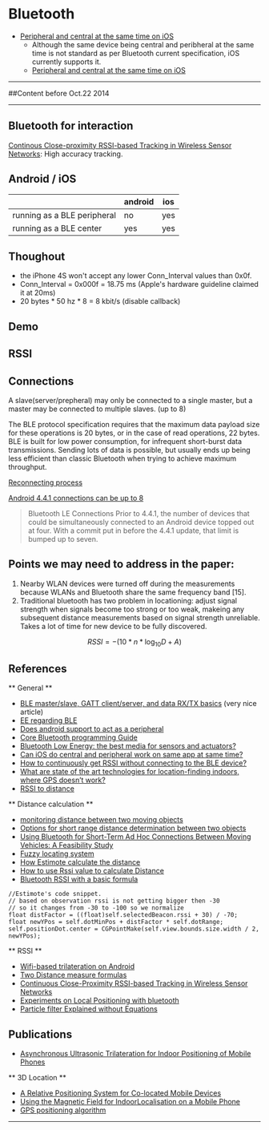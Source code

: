 Bluetooth 
==============

- [Peripheral and central at the same time on iOS](http://stackoverflow.com/questions/17732321/peripheral-and-central-at-the-same-time-on-ios)
	- Although the same device being central and peribheral at the same time is not standard as per Bluetooth current specification, iOS currently supports it.
	- [Peripheral and central at the same time on iOS](http://stackoverflow.com/questions/17732321/peripheral-and-central-at-the-same-time-on-ios)










---

##Content before Oct.22 2014

----



Bluetooth for interaction
------------
[Continous Close-proximity RSSI-based Tracking in Wireless Sensor Networks](http://www.cs.huji.ac.il/~dolev/pubs/tracking.pdf): High accuracy tracking.



Android / iOS
-----------

|                                   |    android | ios    |
|-----------------------------------|------------|--------|
| running as a BLE peripheral       |    no      |   yes  |
| running as a BLE center           |    yes     |   yes  |


Thoughout 
-----------
- the iPhone 4S won't accept any lower Conn_Interval values than 0x0f. 
- Conn_Interval = 0x000f = 18.75 ms (Apple's hardware guideline claimed it at 20ms)
- 20 bytes * 50 hz * 8 = 8 kbit/s (disable callback)

Demo
-----------
[](https://www.youtube.com/watch?v=dMWEl6GBGqk)


RSSI
-----------



Connections
-----------
A slave(server/prepheral) may only be connected to a single master, but a master may be connected to multiple slaves. (up to 8)

The BLE protocol specification requires that the maximum data payload size for these operations is 20 bytes, or in the case of read operations, 22 bytes. BLE is built for low power consumption, for infrequent short-burst data transmissions. Sending lots of data is possible, but usually ends up being less efficient than classic Bluetooth when trying to achieve maximum throughput.

[Reconnecting process](https://developer.apple.com/library/ios/documentation/NetworkingInternetWeb/Conceptual/CoreBluetooth_concepts/Art/ReconnectingToAPeripheral_2x.png)

[Android 4.4.1 connections can be up to 8](http://www.androidpolice.com/2013/12/13/whats-really-new-in-android-4-4-2/)
>Bluetooth LE Connections
Prior to 4.4.1, the number of devices that could be simultaneously connected to an Android device topped out at four. With a commit put in before the 4.4.1 update, that limit is bumped up to seven.

Points we may need to address in the paper:
------------

1. Nearby WLAN devices were turned off during the measurements because WLANs and Bluetooth share the same frequency band [15].
2. Traditional bluetooth has two problem in locationing: adjust signal strength when signals become too strong or too weak, makeing any subsequent distance measurements based on signal strength unreliable. Takes a lot of time for new device to be fully discovered.



$$    RSSI = -(10 * n* \log_{10} D + A)$$

References
-----------
** General **

- [BLE master/slave, GATT client/server, and data RX/TX basics](https://bluegiga.zendesk.com/entries/25053373--REFERENCE-BLE-master-slave-GATT-client-server-and-data-RX-TX-basics)  (very nice article)
- [EE regarding BLE](http://stackoverflow.com/questions/10354613/bluetooth-low-energy-updating-a-characteristic-value-repeatedly)
- [Does android support to act as a peripheral](http://stackoverflow.com/questions/19717902/does-android-kitkat-allows-devices-that-support-bluetooth-le-to-act-as-a-periphe)
- [Core Bluetooth programming Guide](https://developer.apple.com/library/ios/documentation/NetworkingInternetWeb/Conceptual/CoreBluetooth_concepts/CoreBluetoothOverview/CoreBluetoothOverview.html#//apple_ref/doc/uid/TP40013257-CH2-SW1)
- [Bluetooth Low Energy: the best media for sensors and actuators?](http://www.iebmedia.com/index.php?id=8294&parentid=63&themeid=255&hft=67&showdetail=true&bb=1)
- [Can iOS do central and peripheral work on same app at same time?](http://stackoverflow.com/questions/16985891/can-ios-do-central-and-peripheral-work-on-same-app-at-same-time)
- [How to continuously get RSSI without connecting to the BLE device?](http://stackoverflow.com/questions/20058450/how-to-continuously-get-rssi-without-connecting-to-the-ble-device)
- [What are state of the art technologies for location-finding indoors, where GPS doesn’t work?](http://www.quora.com/Indoor-Positioning/What-are-state-of-the-art-technologies-for-location-finding-indoors-where-GPS-doesn%E2%80%99t-work)
- [RSSI to distance](http://blog.sina.com.cn/s/blog_68ffc7a40100ueaw.html)


** Distance calculation **

- [monitoring distance between two moving objects](http://electronics.stackexchange.com/questions/61957/monitoring-distance-between-two-moving-objects)
- [Options for short range distance determination between two objects](http://electronics.stackexchange.com/questions/33110/options-for-short-range-distance-determination-between-two-objects)
- [Using Bluetooth for Short-Term Ad Hoc Connections Between Moving
Vehicles: A Feasibility Study](http://koala.ece.rice.edu/pubs/Mur2002May5UsingBluet.pdf)
- [Fuzzy locating system](http://en.wikipedia.org/wiki/Fuzzy_locating_system)
- [How Estimote calculate the distance](https://github.com/Estimote/iOS-SDK/blob/master/DistanceDemo/DistanceDemo/ViewController/ESTViewController.m)
- [How to use Rssi value to calculate Distance](http://xuepengxu.blogspot.com/2012/06/how-to-use-rssi-value-to-calculate.html)
- [Bluetooth RSSI with a basic formula](http://www.robomotic.com/android/bluetooth-rssi/)

```
//Estimote's code snippet.
// based on observation rssi is not getting bigger then -30
// so it changes from -30 to -100 so we normalize
float distFactor = ((float)self.selectedBeacon.rssi + 30) / -70;      
float newYPos = self.dotMinPos + distFactor * self.dotRange;
self.positionDot.center = CGPointMake(self.view.bounds.size.width / 2, newYPos);
```

** RSSI **

- [Wifi-based trilateration on Android](http://rvmiller.com/2013/05/part-1-wifi-based-trilateration-on-android/)
- [Two Distance measure formulas](http://www.s2is.org/Issues/v1/n2/papers/paper14.pdf)
- [Continuous Close-Proximity RSSI-based Tracking in Wireless Sensor Networks](http://www.cs.huji.ac.il/~dolev/pubs/tracking.pdf)
- [Experiments on Local Positioning with bluetooth](http://impact.asu.edu/cse535fa07/Paper%20Presentation/local%20positioning.pdf)
- [Particle filter Explained without Equations](http://www.youtube.com/watch?v=aUkBa1zMKv4)

## Publications

- [Asynchronous Ultrasonic Trilateration for Indoor Positioning of Mobile Phones](http://arrow.dit.ie/cgi/viewcontent.cgi?article=1096&context=dmccon)

** 3D Location **

- [A Relative Positioning System for Co-located Mobile Devices](http://comp.eprints.lancs.ac.uk/1016/1/ultrasound.pdf)
- [Using the Magnetic Field for IndoorLocalisation on a Mobile Phone](http://www.academia.edu/1948824/Using_the_Magnetic_Field_for_Indoor_Localisation_on_a_Mobile_Phone)
- [GPS positioning algorithm](http://www.kowoma.de/en/gps/positioning.htm)



- - -


